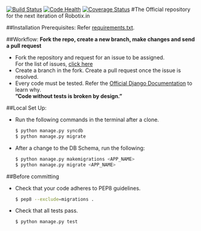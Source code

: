 [![Build Status](https://travis-ci.org/Robotix/robo_web.svg?branch=master)](https://travis-ci.org/Robotix/robo_web)
[![Code Health](https://landscape.io/github/Robotix/robo_web/master/landscape.svg?style=flat)](https://landscape.io/github/Robotix/robo_web/master)
[![Coverage Status](https://coveralls.io/repos/Robotix/robo_web/badge.svg)](https://coveralls.io/r/Robotix/robo_web)
#The Official repository for the next iteration of Robotix.in

##Installation Prerequisites:
Refer [requirements.txt](https://github.com/Robotix/robo_web/blob/master/requirements.txt).

##Workflow:
**Fork the repo, create a new branch, make changes and send a pull request**
-  Fork the repository and request for an issue to be assigned.  
   For the list of issues, [click here](https://github.com/Robotix/robo_web/issues)
-  Create a branch in the fork. Create a pull request once the issue is resolved.
-  Every code must be tested. Refer the [Official Django Documentation](https://docs.djangoproject.com/en/1.6/) to learn why.  
**”Code without tests is broken by design.”**

##Local Set Up:
- Run the following commands in the terminal after a clone.
  ```sh
  $ python manage.py syncdb
  $ python manage.py migrate
  ```
- After a change to the DB Schema, run the following:  
  ```sh
  $ python manage.py makemigrations <APP_NAME>
  $ python manage.py migrate <APP_NAME>
  ```

##Before committing
- Check that your code adheres to PEP8 guidelines.
  ```sh
  $ pep8 --exclude=migrations .
  ```
- Check that all tests pass.
  ```sh
  $ python manage.py test
  ```